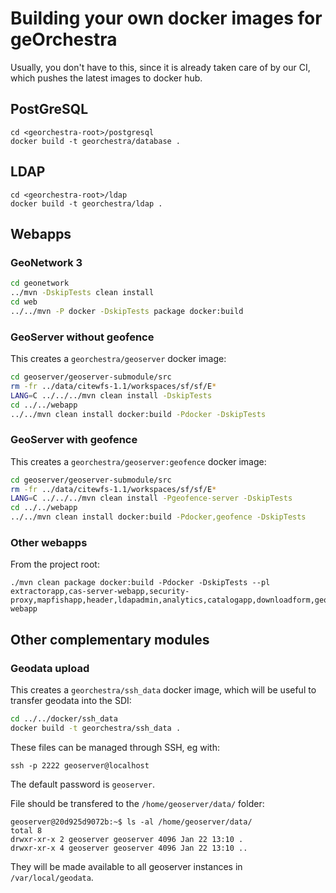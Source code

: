 # Building your own docker images for geOrchestra

Usually, you don't have to this, since it is already taken care of by our CI, which pushes the latest images to docker hub.

## PostGreSQL

```
cd <georchestra-root>/postgresql
docker build -t georchestra/database .
```

## LDAP 

```
cd <georchestra-root>/ldap
docker build -t georchestra/ldap .
```

## Webapps

### GeoNetwork 3

```bash
cd geonetwork 
../mvn -DskipTests clean install 
cd web
../../mvn -P docker -DskipTests package docker:build
```

### GeoServer without geofence

This creates a ```georchestra/geoserver``` docker image:

```bash
cd geoserver/geoserver-submodule/src
rm -fr ../data/citewfs-1.1/workspaces/sf/sf/E*
LANG=C ../../../mvn clean install -DskipTests
cd ../../webapp
../../mvn clean install docker:build -Pdocker -DskipTests
```

### GeoServer with geofence

This creates a ```georchestra/geoserver:geofence``` docker image:

```bash
cd geoserver/geoserver-submodule/src
rm -fr ../data/citewfs-1.1/workspaces/sf/sf/E*
LANG=C ../../../mvn clean install -Pgeofence-server -DskipTests
cd ../../webapp
../../mvn clean install docker:build -Pdocker,geofence -DskipTests
```


### Other webapps

From the project root:
```
./mvn clean package docker:build -Pdocker -DskipTests --pl extractorapp,cas-server-webapp,security-proxy,mapfishapp,header,ldapadmin,analytics,catalogapp,downloadform,geowebcache-webapp
```


## Other complementary modules

### Geodata upload

This creates a ```georchestra/ssh_data``` docker image, which will be useful to transfer geodata into the SDI:

```bash
cd ../../docker/ssh_data
docker build -t georchestra/ssh_data .
```

These files can be managed through SSH, eg with:
```
ssh -p 2222 geoserver@localhost 
```
The default password is `geoserver`.

File should be transfered to the `/home/geoserver/data/` folder:
```
geoserver@20d925d9072b:~$ ls -al /home/geoserver/data/
total 8
drwxr-xr-x 2 geoserver geoserver 4096 Jan 22 13:10 .
drwxr-xr-x 4 geoserver geoserver 4096 Jan 22 13:10 ..
```

They will be made available to all geoserver instances in `/var/local/geodata`. 
